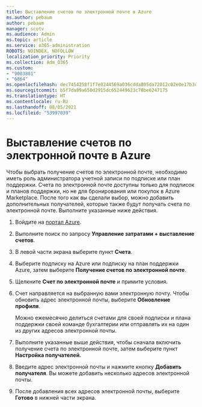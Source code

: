 ```yaml
---
title: Выставление счетов по электронной почте в Azure
ms.author: pebaum
author: pebaum
manager: scotv
ms.audience: Admin
ms.topic: article
ms.service: o365-administration
ROBOTS: NOINDEX, NOFOLLOW
localization_priority: Priority
ms.collection: Adm_O365
ms.custom:
- "9003801"
- "6864"
ms.openlocfilehash: dec7454258f1f7e0244569a036cdda805da72012c02e0e17b3c1d192f0a2639e
ms.sourcegitcommit: b5f7da89a650d2915dc652449623c78be6247175
ms.translationtype: HT
ms.contentlocale: ru-RU
ms.lasthandoff: 08/05/2021
ms.locfileid: "53997039"
---
```

# <a name="azure-email-invoicing"></a>Выставление счетов по электронной почте в Azure

Чтобы выбрать получение счетов по электронной почте, необходимо иметь роль администратора учетной записи по подписке или план поддержки. Счета по электронной почте доступны только для подписок и планов поддержки, но не для бронирования или покупок в Azure Marketplace. После того как вы сделали выбор, можно добавить дополнительных получателей, которые также будут получать счета по электронной почте. Выполните указанные ниже действия.

1. Войдите на [портал Azure](https://portal.azure.com/).
2. Выполните поиск по запросу **Управление затратами + выставление счетов**.
3. В левой части экрана выберите пункт **Счета**.
4. Выберите подписку на Azure или подписку на план поддержки Azure, затем выберите **Получение счетов по электронной почте**.
5. Щелкните **Счет по электронной почте** и примите условия.
6. Счет направляется на выбранную вами электронную почту. Чтобы обновить адрес электронной почты, выберите **Обновление профиля**.  

    Можно ежемесячно делиться счетами для своей подписки и плана поддержки своей команде бухгалтерии или отправлять их на один из других адресов электронной почты.  

7. Выполните указанные выше действия, чтобы сначала включить получение счета по электронной почте, затем выберите пункт **Настройка получателей.**
8. Введите адрес электронной почты и нажмите кнопку **Добавить получателя**. Вы можете добавить несколько адресов электронной почты.
9. После добавления всех адресов электронной почты, выберите **Готово** в нижней части экрана.
